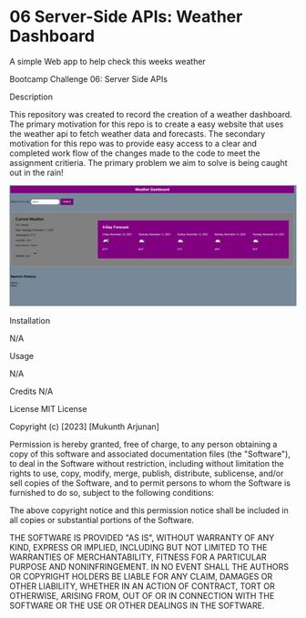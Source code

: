 # 06 Server-Side APIs: Weather Dashboard

A simple Web app to help check this weeks weather

Bootcamp Challenge 06: Server Side APIs

Description

This repository was created to record the creation of a weather dashboard. The primary motivation for this repo is to create a easy website that uses the weather api to fetch weather data and forecasts. The secondary motivation for this repo was to provide easy access to a clear and completed work flow of the changes made to the code to meet the assignment critieria. The primary problem we aim to solve is being caught out in the rain!

![demo](/demo.png)

Installation

N/A

Usage

N/A

Credits
N/A


License
MIT License

Copyright (c) [2023] [Mukunth Arjunan]

Permission is hereby granted, free of charge, to any person obtaining a copy of this software and associated documentation files (the "Software"), to deal in the Software without restriction, including without limitation the rights to use, copy, modify, merge, publish, distribute, sublicense, and/or sell copies of the Software, and to permit persons to whom the Software is furnished to do so, subject to the following conditions:

The above copyright notice and this permission notice shall be included in all copies or substantial portions of the Software.

THE SOFTWARE IS PROVIDED "AS IS", WITHOUT WARRANTY OF ANY KIND, EXPRESS OR IMPLIED, INCLUDING BUT NOT LIMITED TO THE WARRANTIES OF MERCHANTABILITY, FITNESS FOR A PARTICULAR PURPOSE AND NONINFRINGEMENT. IN NO EVENT SHALL THE AUTHORS OR COPYRIGHT HOLDERS BE LIABLE FOR ANY CLAIM, DAMAGES OR OTHER LIABILITY, WHETHER IN AN ACTION OF CONTRACT, TORT OR OTHERWISE, ARISING FROM, OUT OF OR IN CONNECTION WITH THE SOFTWARE OR THE USE OR OTHER DEALINGS IN THE SOFTWARE.